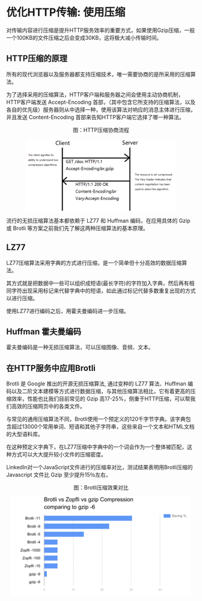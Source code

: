 # 优化HTTP传输: 使用压缩

对传输内容进行压缩是提升HTTP服务效率的重要方式，如果使用Gzip压缩，一般一个100KB的文件压缩之后会变成30KB，这将极大减小传输时间。

## HTTP压缩的原理

所有的现代浏览器以及服务器都支持压缩技术，唯一需要协商的是所采用的压缩算法。

为了选择采用的压缩算法，HTTP客户端和服务器之间会使用主动协商机制，HTTP客户端发送 Accept-Encoding 首部，（其中包含它所支持的压缩算法，以及各自的优先级）服务器则从中选择一种，使用该算法对响应的消息主体进行压缩，并且发送 Content-Encoding 首部来告知HTTP客户端它选择了哪一种算法。

<div  align="center">
	<p>图：HTTP压缩协商流程</p>
	<img src="../assets/compress.png" width = "400"  align=center />
</div>

流行的无损压缩算法基本都依赖于 LZ77 和 Huffman 编码，在应用具体的 Gzip 或 Brotli 等方案之前我们先了解这两种压缩算法的基本原理。

## LZ77

LZ77压缩算法采用字典的方式进行压缩，是一个简单但十分高效的数据压缩算法。

其方式就是把数据中一些可以组织成短语(最长字符)的字符加入字典，然后再有相同字符出现采用标记来代替字典中的短语，如此通过标记代替多数重复出现的方式以进行压缩。

使用LZ77进行编码之后，用霍夫曼编码进一步压缩。

## Huffman 霍夫曼编码

霍夫曼编码是一种无损压缩算法，可以压缩图像、音频、文本。


## 在HTTP服务中应用Brotli

Brotli 是 Google 推出的开源无损压缩算法, 通过变种的 LZ77 算法、Huffman 编码以及二阶文本建模等方式进行数据压缩，与其他压缩算法相比，它有着更高的压缩效率，性能也比我们目前常见的 Gzip 高17-25%，侧重于HTTP压缩，可以帮我们高效的压缩网页中的各类文件。

与常见的通用压缩算法不同，Brotli使用一个预定义的120千字节字典。该字典包含超过13000个常用单词、短语和其他子字符串，这些来自一个文本和HTML文档的大型语料库。 

在这种预定义字典下，在LZ77压缩中字典中的一个词会作为一个整体被匹配，这种方式可以大大提升较小文件的压缩密度。

LinkedIn对一个JavaScript文件进行的压缩率对比，测试结果表明用Brotli压缩的 Javascript 文件比 Gzip 至少提升15％左右，

<div  align="center">
	<p>图：Brotli压缩效果对比</p>
	<img src="../assets/brotli.jpeg" width = "480"  align=center />
</div>